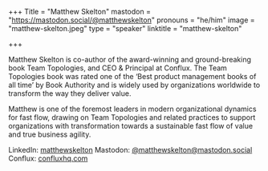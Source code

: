 +++
Title = "Matthew Skelton"
mastodon = "https://mastodon.social/@matthewskelton"
pronouns = "he/him"
image = "matthew-skelton.jpeg"
type = "speaker"
linktitle = "matthew-skelton"

+++

Matthew Skelton is co-author of the award-winning and ground-breaking book Team Topologies, and CEO & Principal at Conflux.
The Team Topologies book was rated one of the ‘Best product management books of all time’ by Book Authority and is widely used by organizations worldwide to transform the way they deliver value.

Matthew is one of the foremost leaders in modern organizational dynamics for fast flow, drawing on Team Topologies and related practices to support organizations with transformation towards a sustainable fast flow of value and true business agility.

LinkedIn: [matthewskelton](https://be.linkedin.com/in/matthewskelton)
Mastodon: [@matthewskelton@mastodon.social](https://mastodon.social/@matthewskelton)
Conflux: [confluxhq.com](confluxhq.com)
